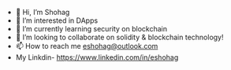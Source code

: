 - 👋 Hi, I’m Shohag
- 👀 I’m interested in DApps
- 🌱 I’m currently learning security on blockchain
- 💞️ I’m looking to collaborate on solidity & blockchain technology!
- 📫 How to reach me eshohag@outlook.com
- My Linkdin- https://www.linkedin.com/in/eshohag 

<!---
shohagch/shohagch is a ✨ special ✨ repository because its `README.md` (this file) appears on your GitHub profile.
You can click the Preview link to take a look at your changes.
--->
